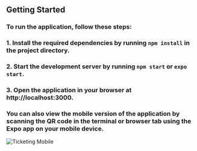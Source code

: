 ## Getting Started

### To run the application, follow these steps:

### 1. Install the required dependencies by running `npm install` in the project directory.

### 2. Start the development server by running `npm start` or `expo start`.

### 3. Open the application in your browser at http://localhost:3000.

### You can also view the mobile version of the application by scanning the QR code in the terminal or browser tab using the Expo app on your mobile device.

![Ticketing Mobile](mobile.png)
